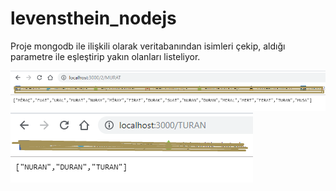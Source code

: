 # levensthein_nodejs

Proje mongodb ile ilişkili olarak veritabanından isimleri çekip, aldığı parametre ile eşleştirip yakın olanları listeliyor.

<img src="https://github.com/snowron/levensthein_nodejs/blob/master/Screenshot_1.png"></img>
<br/>
<img src="https://github.com/snowron/levensthein_nodejs/blob/master/Screenshot_2.png"></img>
